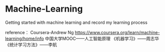 # Machine-Learning
Getting started with machine learning and record my learning process

reference：
Coursera-Andrew Ng https://www.coursera.org/learn/machine-learning/home/info
中国大学MOOC——人工智能原理
《机器学习》——周志华
《统计学习方法》——李航

